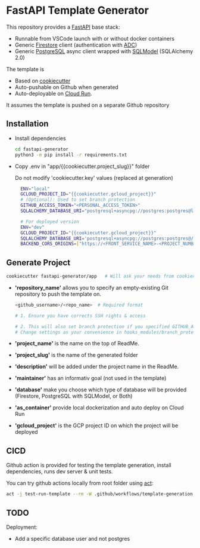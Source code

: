 # FastAPI Template Generator

This repository provides a [FastAPI](https://fastapi.tiangolo.com/) base stack:

- Runnable from VSCode launch with or without docker containers
- Generic [Firestore](https://firebase.google.com/docs/firestore?hl=fr) client (authentication with [ADC](https://cloud.google.com/docs/authentication/provide-credentials-adc?hl=fr))
- Generic [PostgreSQL](https://www.postgresql.org/about/) async client wrapped with [SQLModel](https://sqlmodel.tiangolo.com/) (SQLAlchemy 2.0)

The template is

- Based on [cookiecutter](https://www.cookiecutter.io/)
- Auto-pushable on Github when generated
- Auto-deployable on [Cloud Run](https://cloud.google.com/run).

It assumes the template is pushed on a separate Github repository

## Installation

- Install dependencies

  ```bash
  cd fastapi-generator
  python3 -m pip install -r requirements.txt
  ```

- Copy .env in "app/{{cookiecutter.project_slug}}" folder

  Do not modify 'cookiecutter.key' values (replaced at generation)

  ```bash
    ENV="local"
    GCLOUD_PROJECT_ID="{{cookiecutter.gcloud_project}}"
    # (Optional): Used to set branch protection
    GITHUB_ACCESS_TOKEN="<PERSONAL_ACCESS_TOKEN>"
    SQLALCHEMY_DATABASE_URI="postgresql+asyncpg://postgres:postgres@localhost:5434/{{cookiecutter.project_slug}}_db"

    # For deployed version
    ENV="dev"
    GCLOUD_PROJECT_ID="{{cookiecutter.gcloud_project}}"
    SQLALCHEMY_DATABASE_URI='postgresql+asyncpg://postgres:postgres@/{{cookiecutter.project_slug}}_db?host=/cloudsql/{{cookiecutter.gcloud_project}}:{{ cookiecutter.gcloud_region }}:{{ cookiecutter.project_slug.replace('_', '-') }}-instance'
    BACKEND_CORS_ORIGINS=["https://<FRONT_SERVICE_NAME>-<PROJECT_NUMBER>.{{ cookiecutter.gcloud_region }}.run.app"]

## Generate Project

```bash
cookiecutter fastapi-generator/app   # Will ask your needs from cookiecutter.json
```

- **'repository_name'** allows you to specify an empty-existing Git repository to push the template on.

  ```bash
  <github_username>/<repo_name>  # Required format

  # 1. Ensure you have corrects SSH rights & access

  # 2. This will also set branch protection if you specified GITHUB_ACCESS_TOKEN variable in .env
  # Change settings as your convenience in hooks_modules/branch_protection.json
  ```

- **'project_name'** is the name on the top of ReadMe.

- **'project_slug'** is the name of the generated folder

- **'description'** will be added under the project name in the ReadMe.

- **'maintainer'** has an informativ goal (not used in the template)

- **'database'** make you choose which type of database will be provided (Firestore, PostgreSQL with SQLModel, or Both)

- **'as_container'** provide local dockerization and auto deploy on Cloud Run

- **'gcloud_project'** is the GCP project ID on which the project will be deployed

## CICD

Github action is provided for testing the template generation, install dependencies, runs dev server & unit tests.

You can try github actions locally from root folder using [act](https://nektosact.com/):

```bash
act -j test-run-template --rm -W .github/workflows/template-generation.yaml
```

## TODO

Deployment:

- Add a specific database user and not postgres
